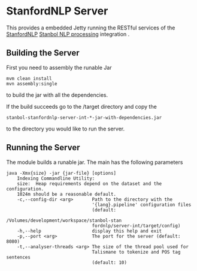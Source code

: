 StanfordNLP Server
=============

This provides a embedded Jetty running the RESTful services of the [StanfordNLP](http://nlp.stanford.edu/) [Stanbol NLP processing](http://stanbol.apache.org/docs/trunk/components/enhancer/nlp/) integration .

Building the Server
-------------------

First you need to assembly the runable Jar

    mvm clean install
    mvn assembly:single
    
to build the jar with all the dependencies.

If the build succeeds go to the /target directory and copy the

    stanbol-stanfordnlp-server-int-*-jar-with-dependencies.jar

to the directory you would like to run the server.

Running the Server
------------------

The module builds a runable jar. The main has the following parameters

    java -Xmx{size} -jar {jar-file} [options]
        Indexing Commandline Utility:
        size:  Heap requirements depend on the dataset and the configuration.
        1024m should be a reasonable default.
        -c,--config-dir <arg>       Path to the directory with the
                                    '{lang}.pipeline' configuration files
                                    (default:
                                    /Volumes/development/workspace/stanbol-stan
                                    fordnlp/server-int/target/config)
        -h,--help                   display this help and exit
        -p,--port <arg>             The port for the server (default: 8080)
        -t,--analyser-threads <arg> The size of the thread pool used for
                                    Talismane to tokenize and POS tag sentences
                                    (default: 10)
